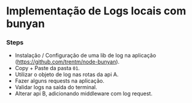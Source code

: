# Implementação de Logs locais com bunyan

### Steps
* Instalação / Configuração de uma lib de log na aplicação (https://github.com/trentm/node-bunyan).
* Copy + Paste da pasta `01`.
* Utilizar o objeto de log nas rotas da api A.
* Fazer alguns requests na aplicação.
* Validar logs na saída do terminal.
* Alterar api B, adicionando middleware com log request.